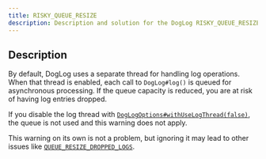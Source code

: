 ```yaml
---
title: RISKY_QUEUE_RESIZE
description: Description and solution for the DogLog RISKY_QUEUE_RESIZE warning.
---
```


## Description

By default, DogLog uses a separate thread for handling log operations.
When that thread is enabled, each call to `DogLog#log()` is queued for asynchronous processing.
If the queue capacity is reduced, you are at risk of having log entries dropped.

If you disable the log thread with [`DogLogOptions#withUseLogThread(false)`](https://javadoc.doglog.dev/dev/doglog/DogLogOptions.html#withUseLogThread(boolean)), the queue is not used and this warning does not apply.

This warning on its own is not a problem, but ignoring it may lead to other issues like [`QUEUE_RESIZE_DROPPED_LOGS`](/reference/errors/queue_resize_dropped_logs).
